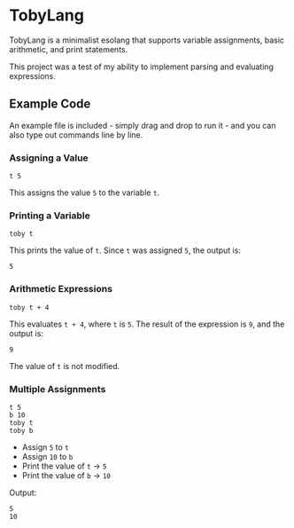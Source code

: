 # TobyLang

TobyLang is a minimalist esolang that supports variable assignments, basic arithmetic, and print statements. 

This project was a test of my ability to implement parsing and evaluating expressions.

## Example Code

An example file is included - simply drag and drop to run it - and you can also type out commands line by line.

### Assigning a Value

```toby
t 5
```

This assigns the value `5` to the variable `t`.

### Printing a Variable

```toby
toby t
```

This prints the value of `t`. Since `t` was assigned `5`, the output is:

```
5
```

### Arithmetic Expressions

```toby
toby t + 4
```

This evaluates `t + 4`, where `t` is `5`. The result of the expression is `9`, and the output is:

```
9
```

The value of `t` is not modified.

### Multiple Assignments

```toby
t 5
b 10
toby t
toby b
```

- Assign `5` to `t`
- Assign `10` to `b`
- Print the value of `t` → `5`
- Print the value of `b` → `10`

Output:

```
5
10
```
